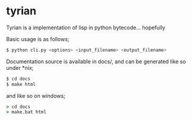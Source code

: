 tyrian
======

Tyrian is a implementation of lisp in python bytecode... hopefully

Basic usage is as follows;
```sh
$ python cli.py <options> <input_filename> <output_filename>
```

Documentation source is available in docs/, and can be generated like so under *nix;

```sh
$ cd docs
$ make html
```

and like so on windows;
```bat
> cd docs
> make.bat html
```
